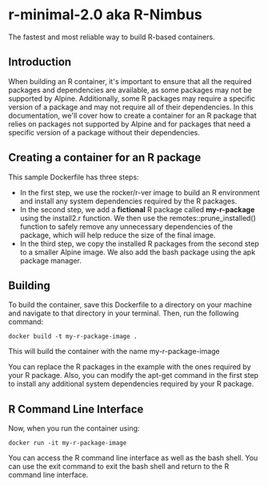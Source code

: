 # r-minimal-2.0 aka R-Nimbus

The fastest and most reliable way to build R-based containers.

## Introduction
When building an R container, it's important to ensure that all the required packages and dependencies are available, as some packages may not be supported by Alpine. Additionally, some R packages may require a specific version of a package and may not require all of their dependencies. In this documentation, we'll cover how to create a container for an R package that relies on packages not supported by Alpine and for packages that need a specific version of a package without their dependencies.

## Creating a container for an R package
This sample Dockerfile has three steps:

- In the first step, we use the rocker/r-ver image to build an R environment and install any system dependencies required by the R packages.
- In the second step, we add a **fictional** R package called **my-r-package** using the install2.r function. We then use the remotes::prune_installed() function to safely remove any unnecessary dependencies of the package, which will help reduce the size of the final image.
- In the third step, we copy the installed R packages from the second step to a smaller Alpine image. We also add the bash package using the apk package manager.

## Building

To build the container, save this Dockerfile to a directory on your machine and navigate to that directory in your terminal. Then, run the following command:

```
docker build -t my-r-package-image . 
```

This will build the container with the name my-r-package-image

You can replace the R packages in the example with the ones required by your R package. Also, you can modify the apt-get command in the first step to install any additional system dependencies required by your R package.


## R Command Line Interface

Now, when you run the container using:

```
docker run -it my-r-package-image
```
You can access the R command line interface as well as the bash shell. You can use the exit command to exit the bash shell and return to the R command line interface.

